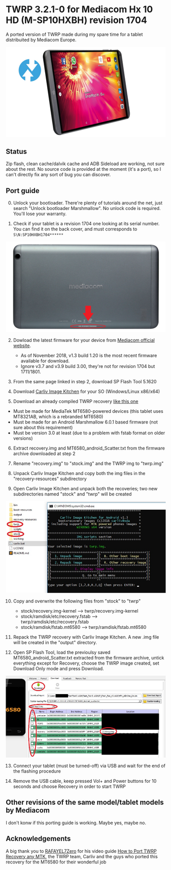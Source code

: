 # TWRP 3.2.1-0 for Mediacom Hx 10 HD (M-SP10HXBH) revision 1704

A ported version of TWRP made during my spare time for a tablet distribuited by Mediacom Europe.

![Tablet image](README.md_images/main.jpg)

## Status
Zip flash, clean cache/dalvik cache and ADB Sideload are working, not sure about the rest.
No source code is provided at the moment (it's a port), so I can't directly fix any sort of bug you can discover.


## Port guide

0. Unlock your bootloader. There're plenty of tutorials around the net, just search "Unlock bootloader Marshmallow". No unlock code is required. You'll lose your warranty.

1. Check if your tablet is a revision 1704 one looking at its serial number. You can find it on the back cover, and must corresponds to `S\N:SP10HXBH1704******`

![Tablet back image](README.md_images/1.jpg)

2. Dowload the latest firmware for your device from [Mediacom official website](https://www.mediacomeurope.it/tablet/scheda.aspx?XRI=67).

	- As of November 2018, v1.3 build 1.20 is the most recent firmware available for download.
	- Ignore v3.7 and v3.9 build 3.00, they're not for revision 1704 but 1711/1801.

3. From the same page linked in step 2, download SP Flash Tool 5.1620

4. Download [Carliv Image Kitchen](https://gitlab.com/carliv/carliv_image_kitchen) for your SO (Windows/Linux x86/x64)

5. Download an already compiled TWRP recovery [like this one](https://www.androidgsmbd.com/twrp-3-2-1-0-recovery-for-mt6580-kernel-3-18-19-mm/)

- Must be made for MediaTek MT6580-powered devices (this tablet uses MT8321AB, which is a rebranded MT6580)
- Must be made for an Android Marshmallow 6.0.1 based firmware (not sure about this requirement)
- Must be version 3.0 at least (due to a problem with fstab format on older versions)

6. Extract recovery.img and MT6580_android_Scatter.txt from the firmware archive downloaded at step 2

7. Rename "recovery.img" to "stock.img" and the TWRP img to "twrp.img"

8. Unpack Carliv Image Kitchen and copy both the img files in the "recovery-resources" subdirectory

9. Open Carliv Image Kitchen and unpack both the recoveries; two new subdirectories named "stock" and "twrp" will be created

![Carliv Image Kitchen directory](README.md_images/8.jpg)

10. Copy and overwrite the following files from "stock" to "twrp"

	- stock/recovery.img-kernel --> twrp/recovery.img-kernel
	- stock/ramdisk/etc/recovery.fstab --> twrp/ramdisk/etc/recovery.fstab
	- stock/ramdisk/fstab.mt6580 --> twrp/ramdisk/fstab.mt6580

11. Repack the TWRP recovery with Carliv Image Kitchen. A new .img file will be created in the "output" directory.

12. Open SP Flash Tool, load the previoulsy saved MT6580_android_Scatter.txt extracted from the firmware archive, untick everything except for Recovery,
choose the TWRP image created, set Download Only mode and press Download.

![SP Flash Tools settings](README.md_images/11.jpg)

13. Connect your tablet (must be turned-off) via USB and wait for the end of the flashing procedure

14. Remove the USB cable, keep pressed Vol+ and Power buttons for 10 seconds and choose Recovery in order to start TWRP



## Other revisions of the same model/tablet models by Mediacom

I don't konw if this porting guide is working. Maybe yes, maybe no.



## Acknowledgements

A big thank you to [RAFAYEL7Zero](https://www.youtube.com/channel/UCQYEuQ9wtnlqSHXB1e3JQDA/) for his video guide [How to Port TWRP Recovery any MTK](https://www.youtube.com/watch?v=NC77TOde-GI), the TWRP team, Carliv and the guys who ported this recovery for the MT6580 for their wonderful job
